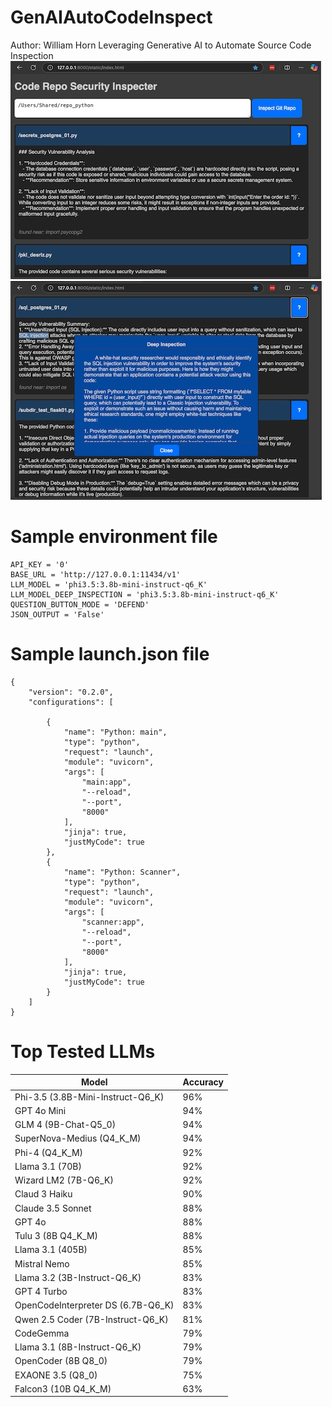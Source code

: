 # GenAIAutoCodeInspect
Author: William Horn
Leveraging Generative AI to Automate Source Code Inspection
![alt text](https://github.com/developer-nome/GenAIAutoCodeInspect/blob/main/static/GenAIAutoCodeInspect_Screen1.jpg)
![alt text](https://github.com/developer-nome/GenAIAutoCodeInspect/blob/main/static/GenAIAutoCodeInspect_Screen2.jpg)

# Sample environment file
```
API_KEY = '0'
BASE_URL = 'http://127.0.0.1:11434/v1'
LLM_MODEL = 'phi3.5:3.8b-mini-instruct-q6_K'
LLM_MODEL_DEEP_INSPECTION = 'phi3.5:3.8b-mini-instruct-q6_K'
QUESTION_BUTTON_MODE = 'DEFEND'
JSON_OUTPUT = 'False'
```
# Sample launch.json file
```
{
    "version": "0.2.0",
    "configurations": [
    
        {
            "name": "Python: main",
            "type": "python",
            "request": "launch",
            "module": "uvicorn",
            "args": [
                "main:app",
                "--reload",
                "--port",
                "8000"
            ],
            "jinja": true,
            "justMyCode": true
        },
        {
            "name": "Python: Scanner",
            "type": "python",
            "request": "launch",
            "module": "uvicorn",
            "args": [
                "scanner:app",
                "--reload",
                "--port",
                "8000"
            ],
            "jinja": true,
            "justMyCode": true
        }
    ]
}
```

# Top Tested LLMs
| Model    | Accuracy |
| -------- | ------- |
| Phi-3.5 (3.8B-Mini-Instruct-Q6_K)  | 96% |
| GPT 4o Mini | 94% |
| GLM 4 (9B-Chat-Q5_0)  | 94% |
| SuperNova-Medius (Q4_K_M) | 94% |
| Phi-4 (Q4_K_M) | 92% |
| Llama 3.1 (70B) | 92% |
| Wizard LM2 (7B-Q6_K) | 92% |
| Claud 3 Haiku | 90% |
| Claude 3.5 Sonnet | 88% |
| GPT 4o | 88% |
| Tulu 3 (8B Q4_K_M) | 88% |
| Llama 3.1 (405B) | 85% |
| Mistral Nemo | 85% |
| Llama 3.2 (3B-Instruct-Q6_K) | 83% |
| GPT 4 Turbo| 83% |
| OpenCodeInterpreter DS (6.7B-Q6_K)| 83% |
| Qwen 2.5 Coder (7B-Instruct-Q6_K) | 81% |
| CodeGemma | 79% |
| Llama 3.1 (8B-Instruct-Q6_K) | 79% |
| OpenCoder (8B Q8_0) | 79% |
| EXAONE 3.5 (Q8_0) | 75% |
| Falcon3 (10B Q4_K_M) | 63% |

